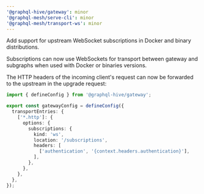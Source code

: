 ```yaml
---
'@graphql-hive/gateway': minor
'@graphql-mesh/serve-cli': minor
'@graphql-mesh/transport-ws': minor
---
```


Add support for upstream WebSocket subscriptions in Docker and binary distributions.

Subscriptions can now use WebSockets for transport between gateway and subgraphs when used with
Docker or binaries versions.

The HTTP headers of the incoming client's request can now be forwarded to the upstream in the
upgrade request:

```ts
import { defineConfig } from '@graphql-hive/gateway';

export const gatewayConfig = defineConfig({
  transportEntries: {
    ['*.http']: {
      options: {
        subscriptions: {
          kind: 'ws',
          location: '/subscriptions',
          headers: [
            ['authentication', '{context.headers.authentication}'],
          ],
        },
      },
    },
  },
});
```
